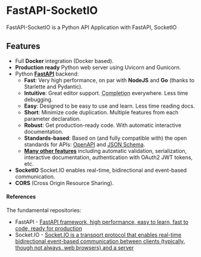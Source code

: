 # FastAPI-SocketIO

FastAPI-SocketIO is a Python API Application with FastAPI, SocketIO

## Features

* Full **Docker** integration (Docker based).
* **Production ready** Python web server using Uvicorn and Gunicorn.
* Python <a href="https://github.com/tiangolo/fastapi" class="external-link" target="_blank">**FastAPI**</a> backend:
    * **Fast**: Very high performance, on par with **NodeJS** and **Go** (thanks to Starlette and Pydantic).
    * **Intuitive**: Great editor support. <abbr title="also known as auto-complete, autocompletion, IntelliSense">Completion</abbr> everywhere. Less time debugging.
    * **Easy**: Designed to be easy to use and learn. Less time reading docs.
    * **Short**: Minimize code duplication. Multiple features from each parameter declaration.
    * **Robust**: Get production-ready code. With automatic interactive documentation.
    * **Standards-based**: Based on (and fully compatible with) the open standards for APIs: <a href="https://github.com/OAI/OpenAPI-Specification" class="external-link" target="_blank">OpenAPI</a> and <a href="http://json-schema.org/" class="external-link" target="_blank">JSON Schema</a>.
    * <a href="https://fastapi.tiangolo.com/features/" class="external-link" target="_blank">**Many other features**</a> including automatic validation, serialization, interactive documentation, authentication with OAuth2 JWT tokens, etc.
* **SocketIO** Socket.IO enables real-time, bidirectional and event-based communication.
* **CORS** (Cross Origin Resource Sharing).

#### References

The fundamental repositories:
- FastAPI - [FastAPI framework, high performance, easy to learn, fast to code, ready for production](https://fastapi.tiangolo.com/)
- Socket.IO - [Socket.IO is a transport protocol that enables real-time bidirectional event-based communication between clients (typically, though not always, web browsers) and a server](https://python-socketio.readthedocs.io/en/latest/)
